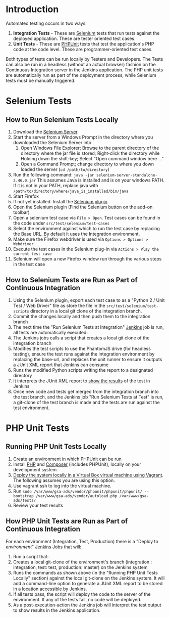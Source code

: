 # Introduction

Automated testing occurs in two ways:

1. **Integration Tests** - These are [Selenium](http://www.seleniumhq.org/) tests that run tests against the deployed application. These are tester oriented test cases.
2. **Unit Tests** - These are [PHPUnit](https://phpunit.de/) tests that test the application's PHP code at the code level. These are programmer-oriented test cases.

Both types of tests can be run locally by Testers and Developers. The Tests can also be run in a headless (without an actual browser) fashion on the Continuous Integration server in the Jenkins application. The PHP unit tests are automatically run as part of the deployment process, while Selenium tests must be manually triggered.

# Selenium Tests

## How to Run Selenium Tests Locally

1. Download the [Selenium Server](https://github.com/Aquilent/drug-adverse-event-browser/blob/master/src/main/chef/chef-repo/cookbooks/gsa_ads/files/default/bastion/selenium-server-standalone-2.46.0.jar?raw=true)
2. Start the server from a Windows Prompt in the directory where you downloaded the Selenium Server into
   1. Open Windows File Explorer; Browse to the parent directory of the directory where the jar file is stored; Right-click the directory while Holding down the shift-key; Select "Open command window here ..."
   2. Open a Command Prompt; change directory to where you down loaded the server (`cd /path/to/directory`)
4. Run the following command: `java -jar selenium-server-standalone-2.46.0.jar`
   This assumes Java is installed and is on your windows PATH. If it is not in your PATH, replace java with `/path/to/directory/where/java_is_installed/bin/java`
5. Start Firefox
6. If not yet installed. Install the [Selenium plugin](http://www.seleniumhq.org/projects/ide/)
7. Open the Selenium plugin (Find the Selenium button on the add-on toolbar)
8. Open a selenium test case  via `File > Open`. Test cases can be found in the code under `src/test/selenium/test-cases`
9. Select the environment against which to run the test case by replacing the Base URL. By default it uses the Integration environment.
10. Make sure the Firefox webdriver is used  via `Options > Options > Webdriver`
11. Execute the test cases in the Selenium plug-in via `Actions > Play the current test case`
12. Selenium will open a new Firefox window run through the various steps in the test case 

## How to Selenium Tests are Run as Part of Continuous Integration

1. Using the Selenium plugin, export each test case to as a "Python 2 / Unit Test / Web Driver" file as store the file in the `src/test/selenium/test-scripts` directory in a local git clone of the integration branch.
2. Commit the changes locally and then push them to the integration branch
3. The next time the "Run Selenium Tests at Integration" [Jenkins](http://54.174.243.195/) job is run, all tests are automatically executed:
  1. The Jenkins jobs calls a script that creates a local git clone of the integration branch
  2. Modifies the test scripts to use the PhantomJS drive (for headless testing), ensure the test runs against the integration environment by replacing the base-url, and replaces the unit runner to ensure it outputs a JUnit XML report that Jenkins can consume
  3. Runs the modified Python scripts writing the report to a designated directory
  4. It interprets the JUnit XML report to [show the results](https://wiki.jenkins-ci.org/display/JENKINS/JUnit+Plugin) of the test in Jenkins
4. Once new code and tests get merged from the integration branch into the test branch, and the Jenkins job "Run Selenium Tests at Test" is run, a git-clone of the test branch is made and the tests are run against the test environment.


# PHP Unit Tests

## Running PHP Unit Tests Locally

1. Create an environment in which PHPUnit can be run
  1. Install [PHP](http://php.net/manual/en/install.windows.php) and [Composer](https://getcomposer.org/download/) (includes PHPUnit), locally on your development system.
  2. [Deploy the system locally in a Virtual Box virtual machine using Vagrant](https://github.com/Aquilent/drug-adverse-event-browser/wiki/Running-the-Prototype-Locally). The following assumes you are using this option.
2. Use vagrant ssh to log into the virtual machine.
3. Run `sudo /var/www/gsa-ads/vendor/phpunit/phpunit/phpunit/ --bootstrap /var/www/gsa-ads/vendor/autoload.php /var/www/gsa-ads/tests/`
4. Review your test results

## How PHP Unit Tests are Run as Part of Continuous Integration

For each environment (Integration, Test, Production) there is a "Deploy to _environment_" [Jenkins](http://54.174.243.195/) Jobs that will:

1. Run a script that:
  1. Creates a local git-clone of the environment's branch (integration : integration, test: test, production: master) on the Jenkins system
  2. Runs the commands as shown above (in the "Running PHP Unit Tests Locally" section) against the local git-clone on the Jenkins system. It will add a command-line option to generate a JUnit XML report to be stored in a location accessible by Jenkins.
  3. If all tests pass, the script will deploy the code to the server of the environment. If any of the tests fail, no code will be deployed.
2. As a post-execution-action the Jenkins job will interpret the test output to show results in the Jenkins application.
